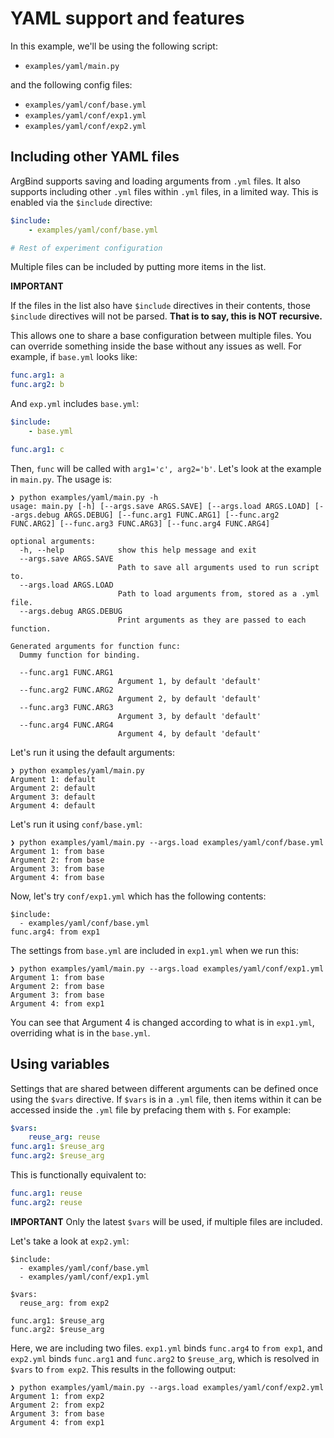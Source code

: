 # YAML support and features

In this example, we'll be using the following script:

- `examples/yaml/main.py`

and the following config files:

- `examples/yaml/conf/base.yml`
- `examples/yaml/conf/exp1.yml`
- `examples/yaml/conf/exp2.yml`

## Including other YAML files

ArgBind supports saving and loading arguments from `.yml` files. It also supports
including other `.yml` files within `.yml` files, in a limited way. 
This is enabled via the `$include` directive:

```yaml
$include:
    - examples/yaml/conf/base.yml

# Rest of experiment configuration
```

Multiple files can be included by putting more items in the list. 

**IMPORTANT**

If the files in 
the list also have `$include` directives in their contents, those `$include` 
directives will not be parsed. **That is to say, this is NOT recursive.**

This allows one to share a base configuration between multiple files. You can
override something inside the base without any issues as well. For example,
if `base.yml` looks like:

```yaml
func.arg1: a
func.arg2: b
```

And `exp.yml` includes `base.yml`:

```yaml
$include:
    - base.yml

func.arg1: c
```

Then, `func` will be called with `arg1='c', arg2='b'`. Let's look at the example
in `main.py`. The usage is:

```
❯ python examples/yaml/main.py -h
usage: main.py [-h] [--args.save ARGS.SAVE] [--args.load ARGS.LOAD] [--args.debug ARGS.DEBUG] [--func.arg1 FUNC.ARG1] [--func.arg2 FUNC.ARG2] [--func.arg3 FUNC.ARG3] [--func.arg4 FUNC.ARG4]

optional arguments:
  -h, --help            show this help message and exit
  --args.save ARGS.SAVE
                        Path to save all arguments used to run script to.
  --args.load ARGS.LOAD
                        Path to load arguments from, stored as a .yml file.
  --args.debug ARGS.DEBUG
                        Print arguments as they are passed to each function.

Generated arguments for function func:
  Dummy function for binding.

  --func.arg1 FUNC.ARG1
                        Argument 1, by default 'default'
  --func.arg2 FUNC.ARG2
                        Argument 2, by default 'default'
  --func.arg3 FUNC.ARG3
                        Argument 3, by default 'default'
  --func.arg4 FUNC.ARG4
                        Argument 4, by default 'default'
```

Let's run it using the default arguments:

```
❯ python examples/yaml/main.py
Argument 1: default
Argument 2: default
Argument 3: default
Argument 4: default
```

Let's run it using `conf/base.yml`:

```
❯ python examples/yaml/main.py --args.load examples/yaml/conf/base.yml
Argument 1: from base
Argument 2: from base
Argument 3: from base
Argument 4: from base
```

Now, let's try `conf/exp1.yml` which has the following contents:

```
$include:
  - examples/yaml/conf/base.yml
func.arg4: from exp1
```

The settings from `base.yml` are included in `exp1.yml` when we run this:

```
❯ python examples/yaml/main.py --args.load examples/yaml/conf/exp1.yml
Argument 1: from base
Argument 2: from base
Argument 3: from base
Argument 4: from exp1
```

You can see that Argument 4 is changed according to what is in `exp1.yml`, 
overriding what is in the `base.yml`.

## Using variables

Settings that are shared between different arguments can be defined once using the
`$vars` directive. If `$vars` is in a `.yml` file, then items within it 
can be accessed inside the `.yml` file by prefacing them with `$`. For example:

```yaml
$vars:
    reuse_arg: reuse
func.arg1: $reuse_arg
func.arg2: $reuse_arg
```

This is functionally equivalent to:

```yaml
func.arg1: reuse
func.arg2: reuse
```
**IMPORTANT**
Only the latest `$vars` will be used, if multiple files are included.

Let's take a look at `exp2.yml`:

```
$include:
  - examples/yaml/conf/base.yml
  - examples/yaml/conf/exp1.yml

$vars:
  reuse_arg: from exp2

func.arg1: $reuse_arg
func.arg2: $reuse_arg
```

Here, we are including two files. `exp1.yml` binds `func.arg4` to `from exp1`, and
`exp2.yml` binds `func.arg1` and `func.arg2` to `$reuse_arg`, which is resolved in
`$vars` to `from exp2`. This results in the following output:

```
❯ python examples/yaml/main.py --args.load examples/yaml/conf/exp2.yml
Argument 1: from exp2
Argument 2: from exp2
Argument 3: from base
Argument 4: from exp1
```
